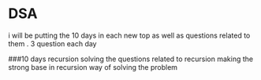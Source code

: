 # DSA
i will be putting the 10 days in each new top as well as questions related to them . 3 question each day

###10 days recursion solving the questions related to recursion making the strong base in recursion way of solving the problem
